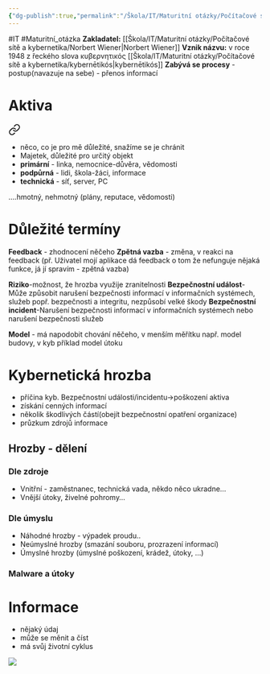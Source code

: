 ```yaml
---
{"dg-publish":true,"permalink":"/Škola/IT/Maturitní otázky/Počítačové sítě a kybernetika/Úvod do kybernetické bezpečnosti/","created":"2024-03-18T20:54:48.243+01:00","updated":"2024-03-14T18:22:23.502+01:00"}
---
```


#IT #Maturitní_otázka 
**Zakladatel:** [[Škola/IT/Maturitní otázky/Počítačové sítě a kybernetika/Norbert Wiener\|Norbert Wiener]]
**Vznik názvu:** v roce 1948 z řeckého slova κυβερνητικός [[Škola/IT/Maturitní otázky/Počítačové sítě a kybernetika/kybernētikós\|kybernētikós]]
**Zabývá se procesy** - postup(navazuje na sebe) - přenos informací
# Aktiva

<div class="transclusion internal-embed is-loaded"><a class="markdown-embed-link" href="/skola/it/aktiva/" aria-label="Open link"><svg xmlns="http://www.w3.org/2000/svg" width="24" height="24" viewBox="0 0 24 24" fill="none" stroke="currentColor" stroke-width="2" stroke-linecap="round" stroke-linejoin="round" class="svg-icon lucide-link"><path d="M10 13a5 5 0 0 0 7.54.54l3-3a5 5 0 0 0-7.07-7.07l-1.72 1.71"></path><path d="M14 11a5 5 0 0 0-7.54-.54l-3 3a5 5 0 0 0 7.07 7.07l1.71-1.71"></path></svg></a><div class="markdown-embed">




- něco, co je pro mě důležité, snažíme se je chránit
- Majetek, důležité pro určitý objekt
- **primární** - linka, nemocnice-důvěra, vědomosti
- **podpůrná** - lidi, škola-žáci, informace
- **technická** - síť, server, PC

….hmotný, nehmotný (plány, reputace, vědomosti)

</div></div>


# Důležité termíny 
**Feedback** - zhodnocení něčeho
**Zpětná vazba** - změna, v reakci na feedback (př. Uživatel mojí aplikace dá feedback o tom že nefunguje nějaká funkce, já jí spravím - zpětná vazba)

**Riziko**-možnost, že hrozba využije zranitelnosti
**Bezpečnostní událost**- Může způsobit narušení bezpečnosti informací v informačních systémech, služeb popř. bezpečnosti a integritu, nezpůsobí velké škody
**Bezpečnostní incident**-Narušení bezpečnosti informací v informačních systémech nebo narušení bezpečnosti služeb

**Model** - má napodobit chování něčeho, v menším měřítku např. model budovy, v kyb příklad model útoku
# Kybernetická hrozba
- příčina kyb. Bezpečnostní události/incidentu->poškození aktiva
- získání cenných informací
- několik škodlivých částí(obejít bezpečnostní opatření organizace)
- průzkum zdrojů informace
## Hrozby - dělení
### Dle zdroje
- Vnitřní - zaměstnanec, technická vada, někdo něco ukradne…
- Vnější útoky, živelné pohromy…
### Dle úmyslu
- Náhodné hrozby - výpadek proudu..
- Neúmyslné hrozby (smazání souboru, prozrazení informací)
- Úmyslné hrozby (úmyslné poškození, krádež, útoky, …)
### Malware a útoky

# Informace

<div class="transclusion internal-embed is-loaded"><div class="markdown-embed">



- nějaký údaj
- může se měnit a číst
- má svůj životní cyklus

![](https://lh7-us.googleusercontent.com/bcgZZIbPRXZbF-1JFXTrkwxea2T7mc225zTLGI2nYyGbnyLVavdfuYENf9L-luqLNlxjR1UQGkiKIpsc5jACbyrWzGVFx8JzzXWA3UBiLknmbKELl8FifhsxnafYpiVl6YEe_C8Gs7iW4-3Uuh-kQkQ)

</div></div>
